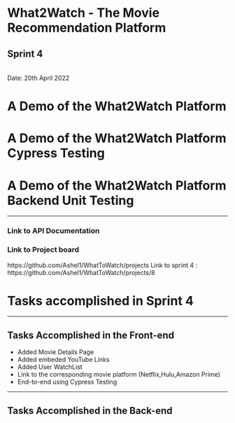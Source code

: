 <h1>What2Watch - The Movie Recommendation Platform</h1>
<h2>Sprint 4</h2> <br>
Date: 20th April 2022


<h1>A Demo of the What2Watch Platform</h1>

<h1>A Demo of the What2Watch Platform Cypress Testing</h1>


<h1>A Demo of the What2Watch Platform Backend Unit Testing</h1>

<hr>
<h3>Link to API Documentation</h3>
<h3>Link to Project board</h3>
https://github.com/Ashel1/WhatToWatch/projects
Link to sprint 4 : https://github.com/Ashel1/WhatToWatch/projects/8
<br>
<h1>Tasks accomplished in Sprint 4</h1>

<hr>

<h2>Tasks Accomplished in the Front-end</h2>

- Added Movie Details Page
- Added embeded YouTube Links
- Added User WatchList
- Link to the corresponding movie platform (Netflix,Hulu,Amazon Prime)
- End-to-end using Cypress Testing

<hr>
<h2>Tasks Accomplished in the Back-end</h2>
